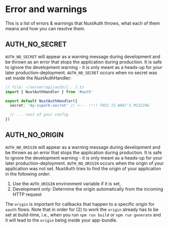 # Error and warnings

This is a list of errors & warnings that NuxtAuth throws, what each of them means and how you can resolve them.

## AUTH_NO_SECRET

`AUTH_NO_SECRET` will appear as a warning message during development and be thrown as an error that stops the application during production. It is safe to ignore the development warning - it is only meant as a heads-up for your later production-deployment. `AUTH_NO_SECRET` occurs when no secret was set inside the NuxtAuthHandler:

```ts
// file: ~/server/api/auth/[...].ts
import { NuxtAuthHandler } from '#auth'

export default NuxtAuthHandler({
  secret: 'my-superb-secret' // <--- !!!! THIS IS WHAT'S MISSING

  // ... rest of your config
})
```

## AUTH_NO_ORIGIN

`AUTH_NO_ORIGIN` will appear as a warning message during development and be thrown as an error that stops the application during production. It is safe to ignore the development warning - it is only meant as a heads-up for your later production-deployment. `AUTH_NO_ORIGIN` occurs when the origin of your application was not set. NuxtAuth tries to find the origin of your application in the following order:

1. Use the `AUTH_ORIGIN` environment variable if it is set,
2. Development only: Determine the origin automatically from the incoming HTTP request

The `origin` is important for callbacks that happen to a specific origin for `oauth` flows. Note that in order for (2) to work the `origin` already has to be set at build-time, i.e., when you run `npm run build` or `npm run generate` and it will lead to the `origin` being inside your app-bundle.
